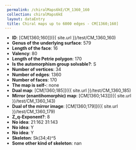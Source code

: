 ```yaml
--- 
 permalink: /chiralMaps6kE/CM_1360_160 
 collection: chiralMaps6kE
 layout: dataEntry
 title: Chiral maps up to 6000 edges - CM[1360;160]
---
```


- **ID**: [CM[1360;160]]({{ site.url }}/test/CM_1360_160)
- **Genus of the underlying surface**: 579
- **Length of the face**: 16
- **Valency**: 80
- **Length of the Petrie polygon**: 170
- **Is the automorphism group solvable?**: S
- **Number of vertices**: 34
- **Number of edges**: 1360
- **Number of faces**: 170
- **The map is self-**: none
- **Dual map**: [CM[1360;185]]({{ site.url }}/test/CM_1360_185)
- **Mirror (enantihomorphic) map**: [CM[1360;143]]({{ site.url }}/test/CM_1360_143)
- **Dual of the mirror image**: [CM[1360;179]]({{ site.url }}/test/CM_1360_179)
- **Z_q-Exponent?**: 8
- **No idea**:  21:162 31:143
- **No idea**: Y
- **No idea**: Y
- **Skeleton**: Sk(34;4)^5
- **Some other kind of skeleton**: nan
